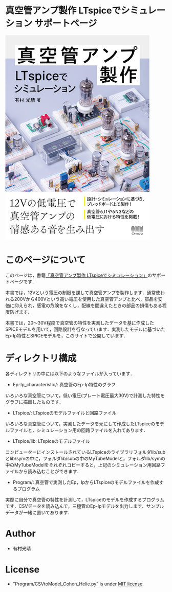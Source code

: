 # 真空管アンプ製作 LTspiceでシミュレーション サポートページ
<img src="https://github.com/mitsuharua/VacuumTubeBook/blob/main/book_cover.png" title="Vacuum Tube BOOK" width="450" height="635">

# このページについて

このページは，書籍<a href="https://www.ohmsha.co.jp/book/9784274228780/" target="_blank">「真空管アンプ製作 LTspiceでシミュレーション」</a>のサポートページです．

本書では，12Vという電圧の制限を課して真空管アンプを製作します．通常使われる200Vから400Vという高い電圧を使用した真空管アンプと比べ，部品を安価に抑えられ，感電の危険をなくし，配線を間違えたときの部品の損傷もある程度防げます．

本書では，20〜30V程度で真空管の特性を実測したデータを基に作成したSPICEモデルを用いて，回路設計を行なっています．実測したモデルに基づいたEp-Ip特性とSPICEモデルを，このサイトで公開しています．

# ディレクトリ構成

各ディレクトリの中には以下のようなファイルが入っています．

* Ep-Ip_characteristic/: 真空管のEp-Ip特性のグラフ

いろいろな真空管について，低い電圧(プレート電圧最大30V)で計測した特性をグラフに描画したものです．

* LTspice/: LTspiceのモデルファイルと回路ファイル

いろいろな真空管について，実測したデータを元にして作成したLTspiceのモデルファイルと，シミュレーション用の回路ファイルを入れてあります．

* LTspice/lib: LTspiceのモデルファイル

コンピューターにインストールされているLTspiceのライブラリフォルダlib/subとlib/symの中に，フォルダlib/subの中のMyTubeModelと，フォルダlib/symの中のMyTubeModelをそれぞれコピーすると，上記のシミュレーション用回路ファイルから読み込むことができます．

* Program/: 真空管で実測したEp，IpからLTspiceのモデルファイルを作成するプログラム

実際に自分で真空管の特性を計測して，LTspiceのモデルを作成するプログラムです．CSVデータを読み込んで，三極管のEp-Ipモデルを出力します．サンプルデータが一緒に置いてあります．

# Author

* 有村光晴

# License

* "Program/CSVtoModel_Cohen_Helie.py" is under [MIT license](https://en.wikipedia.org/wiki/MIT_License).
